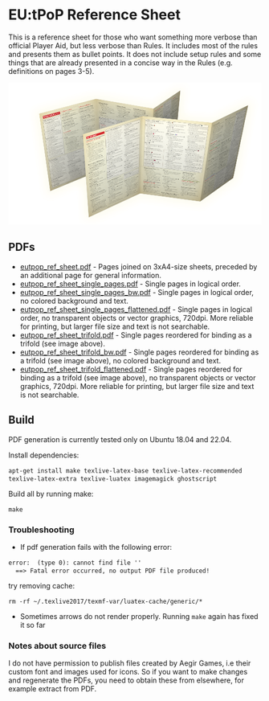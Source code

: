 # EU:tPoP Reference Sheet

This is a reference sheet for those who want something more verbose than official Player Aid, but less verbose than Rules.
It includes most of the rules and presents them as bullet points.
It does not include setup rules and some things that are already presented in a concise way in the Rules (e.g. definitions on pages 3-5).

![trifold](/src/images/trifold.png)

## PDFs

* [eutpop_ref_sheet.pdf](./pdf/eutpop_ref_sheet.pdf) - Pages joined on 3xA4-size sheets, preceded by an additional page for general information.
* [eutpop_ref_sheet_single_pages.pdf](./pdf/eutpop_ref_sheet_single_pages.pdf) - Single pages in logical order.
* [eutpop_ref_sheet_single_pages_bw.pdf](./pdf/eutpop_ref_sheet_single_pages_bw.pdf) - Single pages in logical order, no colored background and text.
* [eutpop_ref_sheet_single_pages_flattened.pdf](./pdf/eutpop_ref_sheet_single_pages_flattened.pdf) - Single pages in logical order, no transparent objects or vector graphics, 720dpi. More reliable for printing, but larger file size and text is not searchable.
* [eutpop_ref_sheet_trifold.pdf](./pdf/eutpop_ref_sheet_trifold.pdf) - Single pages reordered for binding as a trifold (see image above).
* [eutpop_ref_sheet_trifold_bw.pdf](./pdf/eutpop_ref_sheet_trifold_bw.pdf) - Single pages reordered for binding as a trifold (see image above), no colored background and text.
* [eutpop_ref_sheet_trifold_flattened.pdf](./pdf/eutpop_ref_sheet_trifold_flattened.pdf) - Single pages reordered for binding as a trifold (see image above), no transparent objects or vector graphics, 720dpi. More reliable for printing, but larger file size and text is not searchable.

## Build

PDF generation is currently tested only on Ubuntu 18.04 and 22.04.

Install dependencies:

```shell
apt-get install make texlive-latex-base texlive-latex-recommended texlive-latex-extra texlive-luatex imagemagick ghostscript
```

Build all by running make:

```shell
make
```


### Troubleshooting

* If pdf generation fails with the following error:
```
error:  (type 0): cannot find file ''
  ==> Fatal error occurred, no output PDF file produced!
```
try removing cache:
```shell
rm -rf ~/.texlive2017/texmf-var/luatex-cache/generic/*
```

* Sometimes arrows do not render properly. Running `make` again has fixed it so far

### Notes about source files

I do not have permission to publish files created by Aegir Games, i.e their custom font and images used for icons.
So if you want to make changes and regenerate the PDFs, you need to obtain these from elsewhere, for example extract from PDF.
